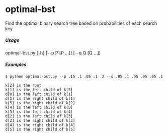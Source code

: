 optimal-bst
===========

Find the optimal binary search tree based on probabilities of each search key

##### Usage

optimal-bst.py [-h] [--p P [P ...]] [--q Q [Q ...]]

##### Examples

```
$ python optimal-bst.py --p .15 .1 .05 .1 .2 --q .05 .1 .05 .05 .05 .1

k[2] is the root
k[1] is the left child of k[2]
d[0] is the left child of k[1]
d[1] is the right child of k[1]
k[5] is the right child of k[2]
k[4] is the left child of k[5]
k[3] is the left child of k[4]
d[2] is the left child of k[3]
d[3] is the right child of k[3]
d[4] is the right child of k[4]
d[5] is the right child of k[5]
```

